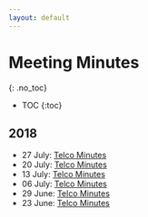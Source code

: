 ```yaml
---
layout: default
---
```


# Meeting Minutes
{: .no_toc}

* TOC
{:toc}

## 2018

* 27 July: [Telco Minutes](./2018/2018-07-27-json-ld)
* 20 July: [Telco Minutes](./2018/2018-07-20-json-ld)
* 13 July: [Telco Minutes](./2018/2018-07-13-json-ld)
* 06 July: [Telco Minutes](./2018/2018-07-06-json-ld)
* 29 June: [Telco Minutes](./2018/2018-06-29-json-ld)
* 23 June: [Telco Minutes](./2018/2018-06-22-json-ld)
